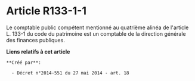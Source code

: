 # Article R133-1-1

Le comptable public compétent mentionné au quatrième alinéa de l'article L. 133-1 du code du patrimoine est un comptable de
la direction générale des finances publiques.

**Liens relatifs à cet article**

	**Créé par**:

	  - Décret n°2014-551 du 27 mai 2014 - art. 18
